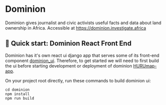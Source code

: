 # Dominion

Dominion gives journalist and civic activists useful facts and data about land ownership in Africa. Accessible at https://dominion.investigate.africa

## 🚀 Quick start: Dominion React Front End

Dominion has it's own react ui django app that serves some of its front-end component  [dominion_ui](https://github.com/CodeForAfrica/HURUmap-apps/tree/feature/set-up-dominion/dominion/dominion_ui). Therefore, to get started we will need to first build the ui before starting development or deployment of dominion  [HURUmap-app](https://github.com/CodeForAfrica/HURUmap-apps/blob/master/README.md).

On your project root directly, run these commands to build dominion ui:

```
cd dominion
npm install
npm run build
```
